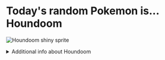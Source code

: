 # Today's random Pokemon is... Houndoom

![Houndoom shiny sprite](https://raw.githubusercontent.com/PokeAPI/sprites/master/sprites/pokemon/shiny/229.png)

<details>
<summary>Additional info about Houndoom</summary>

| srpite type | image |
|------|------|
| back_default | ![Houndoom back_default sprite](https://raw.githubusercontent.com/PokeAPI/sprites/master/sprites/pokemon/back/229.png) |
| back_female | ![Houndoom back_female sprite](https://raw.githubusercontent.com/PokeAPI/sprites/master/sprites/pokemon/back/female/229.png) |
| back_shiny | ![Houndoom back_shiny sprite](https://raw.githubusercontent.com/PokeAPI/sprites/master/sprites/pokemon/back/shiny/229.png) |
| back_shiny_female | ![Houndoom back_shiny_female sprite](https://raw.githubusercontent.com/PokeAPI/sprites/master/sprites/pokemon/back/shiny/female/229.png) |
| front_default | ![Houndoom front_default sprite](https://raw.githubusercontent.com/PokeAPI/sprites/master/sprites/pokemon/229.png) |
| front_female | ![Houndoom front_female sprite](https://raw.githubusercontent.com/PokeAPI/sprites/master/sprites/pokemon/female/229.png) |
| front_shiny_female | ![Houndoom front_shiny_female sprite](https://raw.githubusercontent.com/PokeAPI/sprites/master/sprites/pokemon/shiny/female/229.png) | </details>